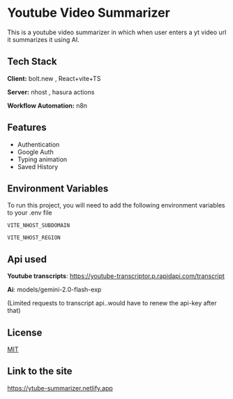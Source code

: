 
# Youtube Video Summarizer

This is a youtube video summarizer in which when user enters a yt video url it summarizes it using AI.


## Tech Stack

**Client:** bolt.new , React+vite+TS
 
**Server:** nhost , hasura actions

**Workflow Automation:** n8n


## Features

- Authentication
- Google Auth
- Typing animation
- Saved History


## Environment Variables

To run this project, you will need to add the following environment variables to your .env file

`VITE_NHOST_SUBDOMAIN`

`VITE_NHOST_REGION`


## Api used

**Youtube transcripts**: https://youtube-transcriptor.p.rapidapi.com/transcript

**Ai**: models/gemini-2.0-flash-exp

(Limited requests to transcript api..would have to renew the api-key after that)

## License

[MIT](https://choosealicense.com/licenses/mit/)


## Link to the site

https://ytube-summarizer.netlify.app
